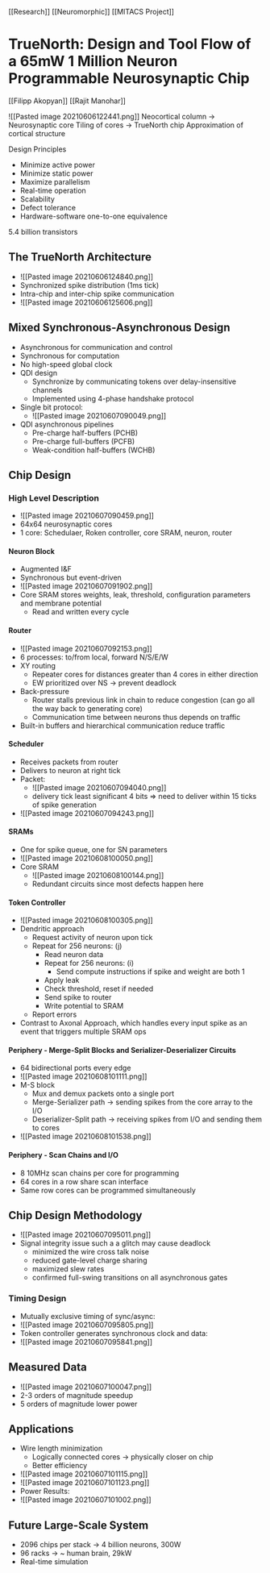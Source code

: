 [[Research]] [[Neuromorphic]] [[MITACS Project]]

# TrueNorth: Design and Tool Flow of a 65mW 1 Million Neuron Programmable Neurosynaptic Chip

[[Filipp Akopyan]] [[Rajit Manohar]]

![[Pasted image 20210606122441.png]]
Neocortical column -> Neurosynaptic core
Tiling of cores -> TrueNorth chip
Approximation of cortical structure

Design Principles
-	Minimize active power
-	Minimize static power
-	Maximize parallelism
-	Real-time operation
-	Scalability
-	Defect tolerance
-	Hardware-software one-to-one equivalence

5.4 billion transistors

## The TrueNorth Architecture
- ![[Pasted image 20210606124840.png]]
- Synchronized spike distribution (1ms tick)
- Intra-chip and inter-chip spike communication
- ![[Pasted image 20210606125606.png]]

## Mixed Synchronous-Asynchronous Design
- Asynchronous for communication and control
- Synchronous for computation
- No high-speed global clock
- QDI design
	- Synchronize by communicating tokens over delay-insensitive channels
	- Implemented using 4-phase handshake protocol
- Single bit protocol:
	- ![[Pasted image 20210607090049.png]]
- QDI asynchronous pipelines
	- Pre-charge half-buffers (PCHB)
	- Pre-charge full-buffers (PCFB)
	- Weak-condition half-buffers (WCHB)

## Chip Design
### High Level Description
- ![[Pasted image 20210607090459.png]]
- 64x64 neurosynaptic cores
- 1 core: Schedulaer, Roken controller, core SRAM, neuron, router

#### Neuron Block
- Augmented I&F
- Synchronous but event-driven
- ![[Pasted image 20210607091902.png]]
- Core SRAM stores weights, leak, threshold, configuration parameters and membrane potential
	- Read and written every cycle

#### Router
- ![[Pasted image 20210607092153.png]]
- 6 processes: to/from local, forward N/S/E/W
- XY routing
	- Repeater cores for distances greater than 4 cores in either direction
	- EW prioritized over NS -> prevent deadlock
- Back-pressure
	- Router stalls previous link in chain to reduce congestion (can go all the way back to generating core)
	- Communication time between neurons thus depends on traffic
- Built-in buffers and hierarchical communication reduce traffic

#### Scheduler
- Receives packets from router
- Delivers to neuron at right tick
- Packet:
	- ![[Pasted image 20210607094040.png]]
	- delivery tick least significant 4 bits => need to deliver within 15 ticks of spike generation
- ![[Pasted image 20210607094243.png]]

#### SRAMs
- One for spike queue, one for SN parameters
- ![[Pasted image 20210608100050.png]]
- Core SRAM
	- ![[Pasted image 20210608100144.png]]
	- Redundant circuits since most defects happen here

#### Token Controller
- ![[Pasted image 20210608100305.png]]
- Dendritic approach
	- Request activity of neuron upon tick
	- Repeat for 256 neurons: (j)
		- Read neuron data
		- Repeat for 256 neurons: (i)
			- Send compute instructions if spike and weight are both 1
		- Apply leak
		- Check threshold, reset if needed
		- Send spike to router
		- Write potential to SRAM
	- Report errors
- Contrast to Axonal Approach, which handles every input spike as an event that triggers multiple SRAM ops

#### Periphery - Merge-Split Blocks and Serializer-Deserializer Circuits
- 64 bidirectional ports every edge
- ![[Pasted image 20210608101111.png]]
- M-S block
	- Mux and demux packets onto a single port
	- Merge-Serializer path -> sending spikes from the core array to the I/O
	- Deserializer-Split path -> receiving spikes from I/O and sending them to cores
- ![[Pasted image 20210608101538.png]]

#### Periphery - Scan Chains and I/O
- 8 10MHz scan chains per core for programming
- 64 cores in a row share scan interface
- Same row cores can be programmed simultaneously

## Chip Design Methodology
- ![[Pasted image 20210607095011.png]]
- Signal integrity issue such a a glitch may cause deadlock
	- minimized the wire cross talk noise
	- reduced gate-level charge sharing
	- maximized slew rates 
	- confirmed full-swing transitions on all asynchronous gates

### Timing Design
- Mutually exclusive timing of sync/async:
- ![[Pasted image 20210607095805.png]]
- Token controller generates synchronous clock and data:
- ![[Pasted image 20210607095841.png]]

## Measured Data
- ![[Pasted image 20210607100047.png]]
- 2-3 orders of magnitude speedup
- 5 orders of magnitude lower power

## Applications
- Wire length minimization
	- Logically connected cores -> physically closer on chip
	- Better efficiency
- ![[Pasted image 20210607101115.png]]
- ![[Pasted image 20210607101123.png]]
- Power Results:
- ![[Pasted image 20210607101002.png]]

## Future Large-Scale System
- 2096 chips per stack -> 4 billion neurons, 300W
- 96 racks -> ~ human brain, 29kW
- Real-time simulation
